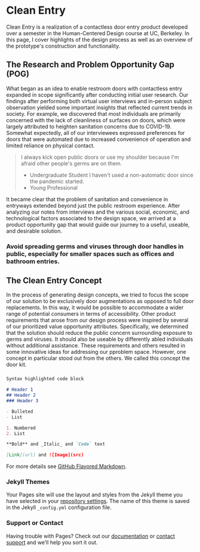 # Clean Entry

Clean Entry is a realization of a contactless door entry product developed over a semester in the Human-Centered Design course at UC, Berkeley. In this page, I cover highlights of the design process as well as an overview of the prototype's construction and functionality.

## The Research and Problem Opportunity Gap (POG)

What began as an idea to enable restroom doors with contactless entry expanded in scope significantly after conducting initial user research. Our findings after performing both virtual user interviews and in-person subject observation yielded some important insights that reflected current trends in society. For example, we discovered that most individuals are primarily concerned with the lack of cleanliness of surfaces on doors, which were largely attributed to heighten sanitation concerns due to COVID-19. Somewhat expectedly, all of our interviewees expressed preferences for doors that were automated due to increased convenience of operation and limited reliance on physical contact.
>I always kick open public doors or use my shoulder because I'm afraid other people's germs are on them.
> - Undergraduate Student
>I haven't used a non-automatic door since the pandemic started.
> - Young Professional

It became clear that the problem of sanitation and convenience in entryways extended beyond just the public restroom experience. After analyzing our notes from interviews and  the various social, economic, and technological factors associated to the design space, we arrived at a product opportunity gap that would guide our journey to a useful, useable, and desirable solution.

### Avoid spreading germs and viruses through door handles in public, especially for smaller spaces such as offices and bathroom entries.

## The Clean Entry Concept

In the process of generating design concepts, we tried to focus the scope of our solution to be exclusively door augmentations as opposed to full door replacements. In this way, it would be possible to accommodate a wider range of potential consumers in terms of accessibility. Other product requirements that arose from our design process were inspired by several of our prioritized value opportunity attributes. Specifically, we determined that the solution should reduce the public concern surrounding exposure to germs and viruses. It should also be useable by differently abled individuals without additional assistance. These requirements and others resulted in some innovative ideas for addressing our pproblem space. However, one concept in particular stood out from the others. We called this concept the door kit.



### 

```markdown
Syntax highlighted code block

# Header 1
## Header 2
### Header 3

- Bulleted
- List

1. Numbered
2. List

**Bold** and _Italic_ and `Code` text

[Link](url) and ![Image](src)
```

For more details see [GitHub Flavored Markdown](https://guides.github.com/features/mastering-markdown/).

### Jekyll Themes

Your Pages site will use the layout and styles from the Jekyll theme you have selected in your [repository settings](https://github.com/arbarkan/cleanentry/settings). The name of this theme is saved in the Jekyll `_config.yml` configuration file.

### Support or Contact

Having trouble with Pages? Check out our [documentation](https://docs.github.com/categories/github-pages-basics/) or [contact support](https://github.com/contact) and we’ll help you sort it out.
